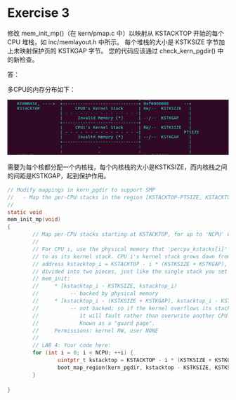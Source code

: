 # Exercise 3

 修改 mem_init_mp()（在 kern/pmap.c 中）以映射从 KSTACKTOP 开始的每个 CPU 堆栈，如 inc/memlayout.h 中所示。 每个堆栈的大小是 KSTKSIZE 字节加上未映射保护页的 KSTKGAP 字节。 您的代码应该通过 check_kern_pgdir() 中的新检查。



答：

 多CPU的内存分布如下：

![image-20220217204800901](../../pic/image-20220217204800901.png)

需要为每个核都分配一个内核栈，每个内核栈的大小是KSTKSIZE，而内核栈之间的间距是KSTKGAP，起到保护作用。



```c
// Modify mappings in kern_pgdir to support SMP
//   - Map the per-CPU stacks in the region [KSTACKTOP-PTSIZE, KSTACKTOP)
//
static void
mem_init_mp(void)
{
        // Map per-CPU stacks starting at KSTACKTOP, for up to 'NCPU' CPUs.
        //
        // For CPU i, use the physical memory that 'percpu_kstacks[i]' refers
        // to as its kernel stack. CPU i's kernel stack grows down from virtual
        // address kstacktop_i = KSTACKTOP - i * (KSTKSIZE + KSTKGAP), and is
        // divided into two pieces, just like the single stack you set up in
        // mem_init:
        //     * [kstacktop_i - KSTKSIZE, kstacktop_i)
        //          -- backed by physical memory
        //     * [kstacktop_i - (KSTKSIZE + KSTKGAP), kstacktop_i - KSTKSIZE)
        //          -- not backed; so if the kernel overflows its stack,
        //             it will fault rather than overwrite another CPU's stack.
        //             Known as a "guard page".
        //     Permissions: kernel RW, user NONE
        //
        // LAB 4: Your code here:
        for (int i = 0; i < NCPU; ++i) {
                uintptr_t kstacktop = KSTACKTOP - i * (KSTKSIZE + KSTKGAP);
                boot_map_region(kern_pgdir, kstacktop - KSTKSIZE, KSTKSIZE, PADDR(percpu_kstacks[i]), PTE_W);
        }

}
```

